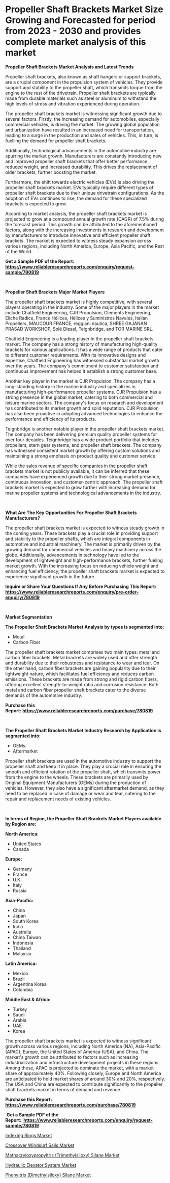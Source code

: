 <p><h1>Propeller Shaft Brackets Market Size Growing and Forecasted for period from 2023 - 2030 and provides complete market analysis of this market</h1></p><p><strong>Propeller Shaft Brackets Market Analysis and Latest Trends</strong></p>
<p><p>Propeller shaft brackets, also known as shaft hangers or support brackets, are a crucial component in the propulsion system of vehicles. They provide support and stability to the propeller shaft, which transmits torque from the engine to the rest of the drivetrain. Propeller shaft brackets are typically made from durable materials such as steel or aluminum to withstand the high levels of stress and vibration experienced during operation.</p><p>The propeller shaft brackets market is witnessing significant growth due to several factors. Firstly, the increasing demand for automobiles, especially commercial vehicles, is driving the market. The growing global population and urbanization have resulted in an increased need for transportation, leading to a surge in the production and sales of vehicles. This, in turn, is fuelling the demand for propeller shaft brackets.</p><p>Additionally, technological advancements in the automotive industry are spurring the market growth. Manufacturers are constantly introducing new and improved propeller shaft brackets that offer better performance, reduced weight, and increased durability. This drives the replacement of older brackets, further boosting the market.</p><p>Furthermore, the shift towards electric vehicles (EVs) is also driving the propeller shaft brackets market. EVs typically require different types of propeller shaft brackets due to their unique drivetrain configurations. As the adoption of EVs continues to rise, the demand for these specialized brackets is expected to grow.</p><p>According to market analysis, the propeller shaft brackets market is projected to grow at a compound annual growth rate (CAGR) of 7.5% during the forecast period. This growth can be attributed to the aforementioned factors, along with the increasing investments in research and development by manufacturers to introduce innovative and efficient propeller shaft brackets. The market is expected to witness steady expansion across various regions, including North America, Europe, Asia Pacific, and the Rest of the World.</p></p>
<p><strong>Get a Sample PDF of the Report:&nbsp; <a href="https://www.reliableresearchreports.com/enquiry/request-sample/780819">https://www.reliableresearchreports.com/enquiry/request-sample/780819</a></strong></p>
<p>&nbsp;</p>
<p><strong>Propeller Shaft Brackets Major Market Players</strong></p>
<p><p>The propeller shaft brackets market is highly competitive, with several players operating in the industry. Some of the major players in the market include Chatfield Engineering, CJR Propulsion, Clements Engineering, Eliche Radice, France Hélices, Hélices y Suministros Navales, Italian Propellers, MAUCOUR FRANCE, reggiani nautica, SHREE GAJANAN PRASAD WORKSHOP, Solé Diesel, Teignbridge, and TOR MARINE SRL.</p><p>Chatfield Engineering is a leading player in the propeller shaft brackets market. The company has a strong history of manufacturing high-quality brackets for various applications. It has a wide range of products that cater to different customer requirements. With its innovative designs and expertise, Chatfield Engineering has witnessed substantial market growth over the years. The company's commitment to customer satisfaction and continuous improvement has helped it establish a strong customer base.</p><p>Another key player in the market is CJR Propulsion. The company has a long-standing history in the marine industry and specializes in manufacturing high-performance propeller systems. CJR Propulsion has a strong presence in the global market, catering to both commercial and leisure marine sectors. The company's focus on research and development has contributed to its market growth and solid reputation. CJR Propulsion has also been proactive in adopting advanced technologies to enhance the performance and efficiency of its products.</p><p>Teignbridge is another notable player in the propeller shaft brackets market. The company has been delivering premium quality propeller systems for over four decades. Teignbridge has a wide product portfolio that includes propellers, stern gear systems, and propeller shaft brackets. The company has witnessed consistent market growth by offering custom solutions and maintaining a strong emphasis on product quality and customer service.</p><p>While the sales revenue of specific companies in the propeller shaft brackets market is not publicly available, it can be inferred that these companies have experienced growth due to their strong market presence, continuous innovation, and customer-centric approach. The propeller shaft brackets market is expected to grow further with increasing demand for marine propeller systems and technological advancements in the industry.</p></p>
<p>&nbsp;</p>
<p><strong>What Are The Key Opportunities For Propeller Shaft Brackets Manufacturers?</strong></p>
<p><p>The propeller shaft brackets market is expected to witness steady growth in the coming years. These brackets play a crucial role in providing support and stability to the propeller shafts, which are integral components in automotive and industrial machinery. The market is primarily driven by the growing demand for commercial vehicles and heavy machinery across the globe. Additionally, advancements in technology have led to the development of lightweight and high-performance brackets, further fueling market growth. With the increasing focus on reducing vehicle weight and enhancing fuel efficiency, the propeller shaft brackets market is expected to experience significant growth in the future.</p></p>
<p><strong>Inquire or Share Your Questions If Any Before Purchasing This Report: <a href="https://www.reliableresearchreports.com/enquiry/pre-order-enquiry/780819">https://www.reliableresearchreports.com/enquiry/pre-order-enquiry/780819</a></strong></p>
<p>&nbsp;</p>
<p><strong>Market Segmentation</strong></p>
<p><strong>The Propeller Shaft Brackets Market Analysis by types is segmented into:</strong></p>
<p><ul><li>Metal</li><li>Carbon Fiber</li></ul></p>
<p><p>The propeller shaft brackets market comprises two main types: metal and carbon fiber brackets. Metal brackets are widely used and offer strength and durability due to their robustness and resistance to wear and tear. On the other hand, carbon fiber brackets are gaining popularity due to their lightweight nature, which facilitates fuel efficiency and reduces carbon emissions. These brackets are made from strong and rigid carbon fibers, offering excellent strength-to-weight ratio and corrosion resistance. Both metal and carbon fiber propeller shaft brackets cater to the diverse demands of the automotive industry.</p></p>
<p><strong>Purchase this Report:&nbsp;<a href="https://www.reliableresearchreports.com/purchase/780819">https://www.reliableresearchreports.com/purchase/780819</a></strong></p>
<p>&nbsp;</p>
<p><strong>The Propeller Shaft Brackets Market Industry Research by Application is segmented into:</strong></p>
<p><ul><li>OEMs</li><li>Aftermarket</li></ul></p>
<p><p>Propeller shaft brackets are used in the automotive industry to support the propeller shaft and keep it in place. They play a crucial role in ensuring the smooth and efficient rotation of the propeller shaft, which transmits power from the engine to the wheels. These brackets are primarily used by Original Equipment Manufacturers (OEMs) during the production of vehicles. However, they also have a significant aftermarket demand, as they need to be replaced in case of damage or wear and tear, catering to the repair and replacement needs of existing vehicles.</p></p>
<p>&nbsp;</p>
<p><strong>In terms of Region, the Propeller Shaft Brackets Market Players available by Region are:</strong></p>
<p>
    <p> <strong> North America: </strong>
        <ul>
            <li>United States</li>
            <li>Canada</li>
        </ul>
        </p> 
    <p> <strong> Europe: </strong>
        <ul>
            <li>Germany</li>
            <li>France</li>
            <li>U.K.</li>
            <li>Italy</li>
            <li>Russia</li>
        </ul>
        </p> 
    <p> <strong> Asia-Pacific: </strong>
        <ul>
            <li>China</li>
            <li>Japan</li>
            <li>South Korea</li>
            <li>India</li>
            <li>Australia</li>
            <li>China Taiwan</li>
            <li>Indonesia</li>
            <li>Thailand</li>
            <li>Malaysia</li>
        </ul>
        </p> 
    <p> <strong> Latin America: </strong>
        <ul>
            <li>Mexico</li>
            <li>Brazil</li>
            <li>Argentina Korea</li>
            <li>Colombia</li>
        </ul>
        </p> 
    <p> <strong> Middle East & Africa: </strong>
        <ul>
            <li>Turkey</li>
            <li>Saudi</li>
            <li>Arabia</li>
            <li>UAE</li>
            <li>Korea</li>
        </ul>
    </p>
    </p>
<p><p>The propeller shaft brackets market is expected to witness significant growth across various regions, including North America (NA), Asia-Pacific (APAC), Europe, the United States of America (USA), and China. The market's growth can be attributed to factors such as increasing industrialization and infrastructure development projects in these regions. Among these, APAC is projected to dominate the market, with a market share of approximately 40%. Following closely, Europe and North America are anticipated to hold market shares of around 30% and 20%, respectively. The USA and China are expected to contribute significantly to the propeller shaft brackets market in terms of demand and revenue.</p></p>
<p><strong>Purchase this Report: <a href="https://www.reliableresearchreports.com/purchase/780819">https://www.reliableresearchreports.com/purchase/780819</a></strong></p>
<p>&nbsp;<strong>Get a Sample PDF of the Report:&nbsp;&nbsp;<a href="https://www.reliableresearchreports.com/enquiry/request-sample/780819">https://www.reliableresearchreports.com/enquiry/request-sample/780819</a></strong></p>
<p><strong></strong></p>
<p><p><a href="https://medium.com/@avaalsop666/indexing-rings-market-furnishes-information-on-market-share-market-trends-and-market-growth-39d21031452c">Indexing Rings Market</a></p><p><a href="https://github.com/GroverBarry/Market-Research-Report-List-2/blob/main/crossover-windsurf-sails-market.md">Crossover Windsurf Sails Market</a></p><p><a href="https://www.linkedin.com/pulse/decoding-methacryloxypropyltris-trimethylsiloxy-silane/">Methacryloxypropyltris (Trimethylsiloxy) Silane Market</a></p><p><a href="https://medium.com/@deirdredavies67/hydraulic-elevator-system-market-report-reveals-the-latest-trends-and-growth-opportunities-of-this-4be03fc13b22">Hydraulic Elevator System Market</a></p><p><a href="https://www.linkedin.com/pulse/phenyltris-dimethylsiloxy-silane-market-challenges-opportunities/">Phenyltris (Dimethylsiloxy) Silane Market</a></p></p>